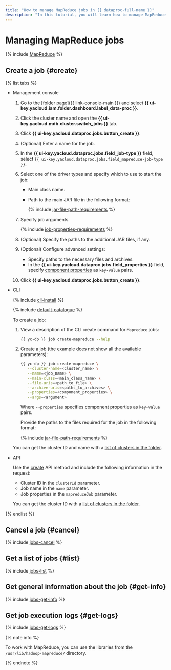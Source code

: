 ```yaml
---
title: "How to manage MapReduce jobs in {{ dataproc-full-name }}"
description: "In this tutorial, you will learn how to manage MapReduce jobs in {{ dataproc-full-name }}."
---
```


# Managing MapReduce jobs

{% include [MapReduce](../../_includes/data-proc/mapreduce-intro.md) %}

## Create a job {#create}

{% list tabs %}

- Management console

   1. Go to the [folder page]({{ link-console-main }}) and select **{{ ui-key.yacloud.iam.folder.dashboard.label_data-proc }}**.
   1. Click the cluster name and open the **{{ ui-key.yacloud.mdb.cluster.switch_jobs }}** tab.
   1. Click **{{ ui-key.yacloud.dataproc.jobs.button_create }}**.
   1. (Optional) Enter a name for the job.
   1. In the **{{ ui-key.yacloud.dataproc.jobs.field_job-type }}** field, select `{{ ui-key.yacloud.dataproc.jobs.field_mapreduce-job-type }}`.
   1. Select one of the driver types and specify which to use to start the job:
      * Main class name.
      * Path to the main JAR file in the following format:

         {% include [jar-file-path-requirements](../../_includes/data-proc/jar-file-path-requirements.md) %}

   1. Specify job arguments.

      {% include [job-properties-requirements](../../_includes/data-proc/job-properties-requirements.md) %}

   1. (Optional) Specify the paths to the additional JAR files, if any.
   1. (Optional) Configure advanced settings:

      * Specify paths to the necessary files and archives.
      * In the **{{ ui-key.yacloud.dataproc.jobs.field_properties }}** field, specify [component properties](../concepts/settings-list.md) as `key-value` pairs.

   1. Click **{{ ui-key.yacloud.dataproc.jobs.button_create }}**.

- CLI

   {% include [cli-install](../../_includes/cli-install.md) %}

   {% include [default-catalogue](../../_includes/default-catalogue.md) %}

   To create a job:

   1. View a description of the CLI create command for `Mapreduce` jobs:

      ```bash
      {{ yc-dp }} job create-mapreduce --help
      ```

   1. Create a job (the example does not show all the available parameters):

      ```bash
      {{ yc-dp }} job create-mapreduce \
         --cluster-name=<cluster_name> \
         --name=<job_name> \
         --main-class=<main_class_name> \
         --file-uris=<path_to_file> \
         --archive-uris=<paths_to_archives> \
         --properties=<component_properties> \
         --args=<argument>
      ```

      Where `--properties` specifies component properties as `key-value` pairs.

      Provide the paths to the files required for the job in the following format:

      {% include [jar-file-path-requirements](../../_includes/data-proc/jar-file-path-requirements.md) %}

   You can get the cluster ID and name with a [list of clusters in the folder](./cluster-list.md#list).

- API

   Use the [create](../api-ref/Job/create) API method and include the following information in the request:

   * Cluster ID in the `clusterId` parameter.
   * Job name in the `name` parameter.
   * Job properties in the `mapreduceJob` parameter.

   You can get the cluster ID with a [list of clusters in the folder](./cluster-list.md#list).

{% endlist %}

## Cancel a job {#cancel}

{% include [jobs-cancel](../../_includes/data-proc/jobs-cancel.md) %}

## Get a list of jobs {#list}

{% include [jobs-list](../../_includes/data-proc/jobs-list.md) %}

## Get general information about the job {#get-info}

{% include [jobs-get-info](../../_includes/data-proc/jobs-get-info.md) %}


## Get job execution logs {#get-logs}

{% include [jobs-get-logs](../../_includes/data-proc/jobs-get-logs.md) %}


{% note info %}

To work with MapReduce, you can use the libraries from the `/usr/lib/hadoop-mapreduce/` directory.

{% endnote %}
